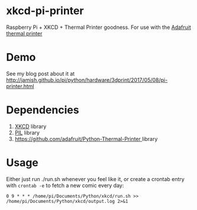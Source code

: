 # xkcd-pi-printer
Raspberry Pi + XKCD + Thermal Printer goodness. For use with the [Adafruit thermal printer](https://www.adafruit.com/product/2751)

# Demo
See my blog post about it at http://jamish.github.io/pi/python/hardware/3dprint/2017/05/08/pi-printer.html

# Dependencies
1. [XKCD](https://pypi.python.org/pypi/xkcd/) library
2. [PIL](http://www.pythonware.com/products/pil/) library
3. [https://github.com/adafruit/Python-Thermal-Printer ](Python-Thermal-Printer) library

# Usage
Either just run ./run.sh whenever you feel like it, or create a crontab entry with `crontab -e` to fetch a new comic every day:
```
0 9 * * * /home/pi/Documents/Python/xkcd/run.sh >> /home/pi/Documents/Python/xkcd/output.log 2>&1
```